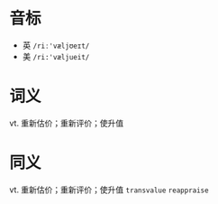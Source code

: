 # 音标

- 英 `/riː'væljʊeɪt/`
- 美 `/ri:'væljueit/`

# 词义

vt. 重新估价；重新评价；使升值


# 同义

vt. 重新估价；重新评价；使升值
`transvalue` `reappraise`

